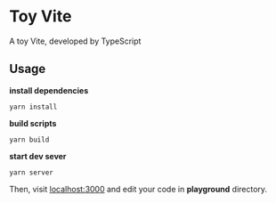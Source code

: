 # Toy Vite

A toy Vite, developed by TypeScript

## Usage

**install dependencies**

```shell
yarn install
```

**build scripts**

```shell
yarn build
```

**start dev sever**

```shell
yarn server
```

Then, visit [localhost:3000](http://localhost:3000) and edit your code in **playground** directory.
